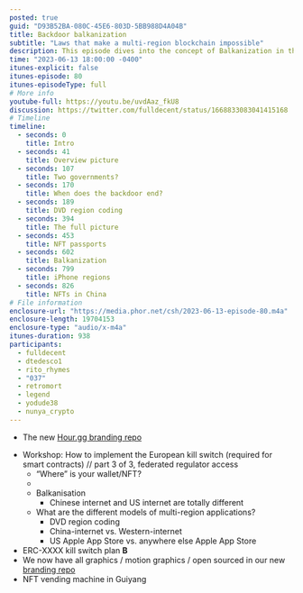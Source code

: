 ```yaml
---
posted: true
guid: "D93B52BA-080C-45E6-803D-5BB988D4A04B"
title: Backdoor balkanization
subtitle: "Laws that make a multi-region blockchain impossible"
description: This episode dives into the concept of Balkanization in the context of decentralized systems. We discuss multi-region application models and present a workshop on how to implement the European Data Act - a kill switch required for smart contracts. We also reveal about our new branding repo, and discuss the intriguing concept of an NFT vending machine in Guiyang.
time: "2023-06-13 18:00:00 -0400"
itunes-explicit: false
itunes-episode: 80
itunes-episodeType: full
# More info
youtube-full: https://youtu.be/uvdAaz_fkU8
discussion: https://twitter.com/fulldecent/status/1668833083041415168
# Timeline
timeline:
  - seconds: 0
    title: Intro
  - seconds: 41
    title: Overview picture
  - seconds: 107
    title: Two governments?
  - seconds: 170
    title: When does the backdoor end?
  - seconds: 189
    title: DVD region coding
  - seconds: 394
    title: The full picture
  - seconds: 453
    title: NFT passports
  - seconds: 602
    title: Balkanization
  - seconds: 799
    title: iPhone regions
  - seconds: 826
    title: NFTs in China
# File information
enclosure-url: "https://media.phor.net/csh/2023-06-13-episode-80.m4a"
enclosure-length: 19704153
enclosure-type: "audio/x-m4a"
itunes-duration: 938
participants:
  - fulldecent
  - dtedesco1
  - rito_rhymes
  - "037"
  - retromort
  - legend
  - yodude38
  - nunya_crypto
---
```


- The new [Hour.gg branding repo](https://github.com/community-service/branding)

<!--end of quick notes-->

- Workshop: How to implement the European kill switch (required for smart contracts) // part 3 of 3, federated regulator access
  - “Where” is your wallet/NFT?
  - 
  - Balkanisation
    - Chinese internet and US internet are totally different
  - What are the different models of multi-region applications?
    - DVD region coding
    - China-internet vs. Western-internet
    - US Apple App Store vs. anywhere else Apple App Store
- ERC-XXXX kill switch plan **B**
- We now have all graphics / motion graphics / open sourced in our new [branding repo](https://github.com/community-service/branding)
- NFT vending machine in Guiyang